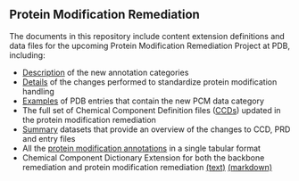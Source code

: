 ## Protein Modification Remediation

The documents in this repository include content extension definitions and data 
files for the upcoming Protein Modification Remediation Project at PDB, including:

- [Description](Protein_modifications.md) of the new annotation categories
- [Details](Standardizing_protein_modifications.md) of the changes performed to standardize protein modification handling
- [Examples](examples/examples.md) of PDB entries that contain the new PCM data category
- The full set of Chemical Component Definition files ([CCDs](data/data.md)) updated in the protein modification 
remediation
- [Summary](summaries/summaries.md) datasets that provide an overview of the changes to CCD, PRD and entry files
- All the [protein modification annotations](data/summaries/full_protein_modification_annotation.xlsx) in a single tabular format
- Chemical Component Dictionary Extension for both the backbone remediation and 
protein modification remediation [(text)](dict/ptm-extension.dic) 
[(markdown)](dict/ptm-extension.md)

